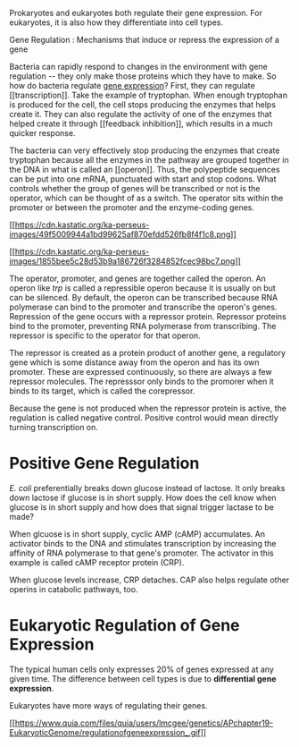 Prokaryotes and eukaryotes both regulate their gene expression. For eukaryotes, it is also how they differentiate into cell types.

Gene Regulation
: Mechanisms that induce or repress the expression of a gene

Bacteria can rapidly respond to changes in the environment with gene regulation -- they only make those proteins which they have to make. So how do bacteria regulate [gene expression](./)? First, they can regulate [[transcription]]. Take the example of tryptophan. When enough tryptophan is produced for the cell, the cell stops producing the enzymes that helps create it. They can also regulate the activity of one of the enzymes that helped create it through [[feedback inhibition]], which results in a much quicker response.

The bacteria can very effectively stop producing the enzymes that create tryptophan because all the enzymes in the pathway are grouped together in the DNA in what is called an [[operon]]. Thus, the polypeptide sequences can be put into one mRNA, punctuated with start and stop codons. What controls whether the group of genes will be transcribed or not is the operator, which can be thought of as a switch. The operator sits within the promoter or between the promoter and the enzyme-coding genes.

[[https://cdn.kastatic.org/ka-perseus-images/49f5009944a1bd99625af870efdd526fb8f4f1c8.png]]

[[https://cdn.kastatic.org/ka-perseus-images/1855bee5c28d53b9a186726f3284852fcec98bc7.png]]

The operator, promoter, and genes are together called the operon. An operon like _trp_ is called a repressible operon because it is usually on but can be silenced. By default, the operon can be transcribed because RNA polymerase can bind to the promoter and transcribe the operon's genes. Repression of the gene occurs with a repressor protein. Repressor proteins bind to the promoter, preventing RNA polymerase from transcribing. The repressor is specific to the operator for that operon.

The repressor is created as a protein product of another gene, a regulatory gene which is some distance away from the operon and has its own promoter. These are expressed continuously, so there are always a few repressor molecules. The represssor only binds to the promorer when it binds to its target, which is called the corepressor.

Because the gene is not produced when the repressor protein is active, the regulation is called negative control. Positive control would mean directly turning transcription on.

# Positive Gene Regulation

_E. coli_ preferentially breaks down glucose instead of lactose. It only breaks down lactose if glucose is in short supply. How does the cell know when glucose is in short supply and how does that signal trigger lactase to be made?

When glcuose is in short supply, cyclic AMP (cAMP) accumulates. An activator binds to the DNA and stimulates transcription by increasing the affinity of RNA polymerase to that gene's promoter. The activator in this example is called cAMP receptor protein (CRP). 

When glucose levels increase, CRP detaches. CAP also helps regulate other operins in catabolic pathways, too.

# Eukaryotic Regulation of Gene Expression

The typical human cells only expresses 20% of genes expressed at any given time. The difference between cell types is due to **differential gene expression**.

Eukaryotes have more ways of regulating their genes.

[[https://www.quia.com/files/quia/users/lmcgee/genetics/APchapter19-EukaryoticGenome/regulationofgeneexpression_.gif]]